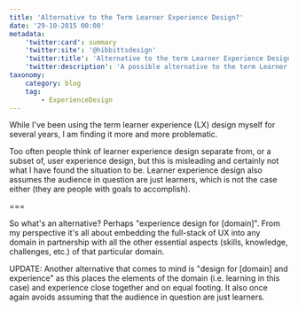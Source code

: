 ```yaml
---
title: 'Alternative to the Term Learner Experience Design?'
date: '29-10-2015 00:00'
metadata:
    'twitter:card': summary
    'twitter:site': '@hibbittsdesign'
    'twitter:title': 'Alternative to the term Learner Experience Design?'
    'twitter:description': 'A possible alternative to the term Learner Experience Design is explored'
taxonomy:
    category: blog
    tag:
        - ExperienceDesign
---
```


While I've been using the term learner experience (LX) design myself for several years, I am finding it more and more problematic.  

Too often people think of learner experience design separate from, or a subset of, user experience design, but this is misleading and certainly not what I have found the situation to be. Learner experience design also assumes the audience in question are just learners, which is not the case either (they are people with goals to accomplish).

===

So what's an alternative? Perhaps "experience design for [domain]". From my perspective it's all about embedding the full-stack of UX into any domain in partnership with all the other essential aspects (skills, knowledge, challenges, etc.) of that particular domain.

UPDATE: Another alternative that comes to mind is "design for [domain] and experience" as this places the elements of the domain (i.e. learning in this case) and experience close together and on equal footing. It also once again avoids assuming that the audience in question are just learners.
